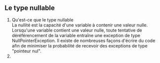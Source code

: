 ## Le type nullable

1. Qu'est-ce que le type nullable<br>
   La nullité est la capacité d'une variable à contenir une valeur nulle. Lorsqu'une variable contient une valeur nulle,
   toute tentative de déréférencement de la variable entraîne une exception de type NullPointerException. Il existe de
   nombreuses façons d'écrire du code afin de minimiser la probabilité de recevoir des exceptions de type "pointeur
   nul".
2. 
